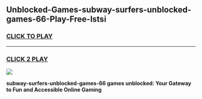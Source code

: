 
## Unblocked-Games-subway-surfers-unblocked-games-66-Play-Free-lstsi
<h3>
<a href="https://premium76.site?title=subway-surfers-unblocked-games-66&ref=09A">CLICK TO PLAY</a></h3>
<hr>

<h3>
<a href="https://premium76.site?title=subway-surfers-unblocked-games-66&ref=09A">CLICK 2 PLAY</a>
  
</h3>

<a href="https://premium76.site?title=subway-surfers-unblocked-games-66&ref=09A"><img src="https://clearcache.store/games.png"></a>


**subway-surfers-unblocked-games-66 games unblocked: Your Gateway to Fun and Accessible Online Gaming**
